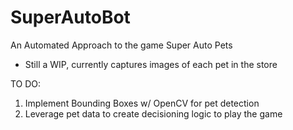 # SuperAutoBot
An Automated Approach to the game Super Auto Pets

- Still a WIP, currently captures images of each pet in the store

TO DO:
1. Implement Bounding Boxes w/ OpenCV for pet detection
2. Leverage pet data to create decisioning logic to play the game

